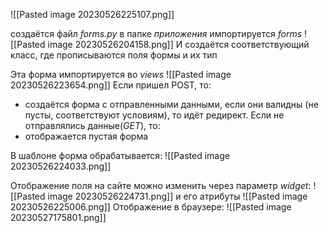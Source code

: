 ![[Pasted image 20230526225107.png]]

создаётся файл _forms.py_ в папке _приложения_ 
импортируется _forms_
![[Pasted image 20230526204158.png]]
И создаётся соответствующий класс, где прописываются поля формы и их тип

Эта форма импортируется во _views_
![[Pasted image 20230526223654.png]]
Если пришел POST, то:
- создаётся форма с отправленными данными, если они валидны (не пусты, соответствуют условиям), то идёт редирект.
Если не отправлялись данные(_GET_), то:
- отображается пустая форма

В шаблоне форма обрабатывается:
![[Pasted image 20230526224033.png]]

Отображение поля на сайте можно изменить через параметр _widget_:
![[Pasted image 20230526224731.png]]
и его атрибуты
![[Pasted image 20230526225006.png]]
Отображение в браузере:
![[Pasted image 20230527175801.png]]



